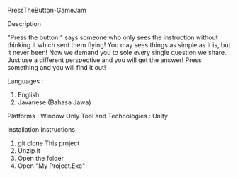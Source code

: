 PressTheButton-GameJam

Description 

"Press the button!" says someone who only sees the instruction without thinking it which sent them flying!  You may sees things as simple as it is, but it never been!  Now we demand you to sole every single question we share. Just use a different perspective and you will get the answer!  Press something and you will find it out!

Languages : 
  1. English
  2. Javanese (Bahasa Jawa)

Platforms : Window Only 
Tool and Technologies : Unity 

Installation Instructions
  1. git clone This project
  2. Unzip it
  3. Open the folder
  4. Open "My Project.Exe"
